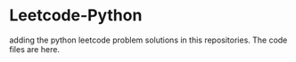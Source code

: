 # Leetcode-Python
adding the python leetcode problem solutions in this repositories. 
The code files are here.

